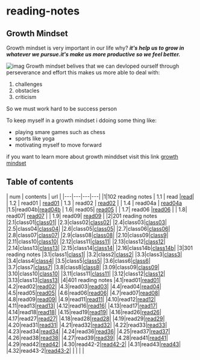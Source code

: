 # reading-notes

## Growth Mindset

Growth mindset is very important in our life why?
***it's help us to grow in whatever we pursue.it's make us more productive so we feel better.***

![imag](https://static.dw.com/image/19392815_6.jpg)
Growth mindset belives that we can devloped ourself through perseverance and effort this makes us more able to deal with:

1. challenges
2. obstacles
3. criticism

So we must work hard to be success person

To keep myself in a growth mindset i ddoing some thing like:

- playing smare games such as chess
- sports like yoga
- motivating myself to move forward

if you want to learn more about growth minddset visit this link  [growth mindset](https://www.mindsetworks.com/science/)

## Table of contents

|  num | contents  |  url |
|---|---|---|---|
|1|102 reading notes
| 1.1  | read  |[read](https://abrar189.github.io/reading-notes/read)|
| 1.2  | read01  | [read01](https://abrar189.github.io/reading-notes/read01)
| 1.3  | read02  | [read02](https://abrar189.github.io/reading-notes/read02)  |
|  1.4 | read04a  | [read04a](https://abrar189.github.io/reading-notes/read04a)
|1.5|read04b|[read04b](https://abrar189.github.io/reading-notes/read04b)
|  1.6|  read05| [read05](https://abrar189.github.io/reading-notes/read05)  |
| 1.7|  read06 |[read06](https://abrar189.github.io/reading-notes/read06)   |
| 1.8|   read07| [read07](https://abrar189.github.io/reading-notes/read07)  |
| 1.9| read09| [read09](https://abrar189.github.io/reading-notes/read09)  |
|2|201 reading notes
|2.1|class01|[class01](https://abrar189.github.io/reading-notes/class01)|
|2.3|class02|[class02](https://abrar189.github.io/reading-notes/class02)|
|2.4|class03|[class03](https://abrar189.github.io/reading-notes/class03)|
|2.5|class04|[class04](https://abrar189.github.io/reading-notes/class04)|
|2.6|class05|[class05](class05.md)|
|2.7|class06|[class06](https://abrar189.github.io/reading-notes/class06)|
|2.8|class07|[class07](https://abrar189.github.io/reading-notes/class07)|
|2.9|class08|[class08](201/class08.md)|
|2.10|class09|[class9](201/class9.md)|
|2.11|class10|[class10](201/class10.md)|
|2.12|class11|[class11](201/class11.md)|
|2.13|class12|[class12](201/class12.md)|
|2.14|class13|[class13](201/class13.md)|
|2.15|class14|[class14](201/class14.md)|
|2.16|class14b|[class14b](201/class14b.md)|
|3|301 reading notes
|3.1|class1|[class1](301/class1.md)|
|3.2|class2|[class2](301/class2.md)|
|3.3|class3|[class3](301/class3.md)|
|3.4|class4|[class4](301/class4.md)|
|3.5|class5|[class5](301/class5.md)|
|3.6|class6|[class6](301/class6.md)|
|3.7|class7|[class7](301/class7.md)|
|3.8|class8|[class8](301/class8.md)|
|3.09|class09|[class09](301/class09.md)|
|3.10|class10|[class10](301/class10.md)|
|3.11|class11|[class11](301/class11.md)|
|3.12|class12|[class12](301/class12.md)|
|3.13|class13|[class13](301/class13.md)|
|4|401 reading notes
|4.1|read01|[read01](401/read01.md)|
|4.2|read02|[read02](401/read02.md)|
|4.3|read03|[read03](401/read03.md)|
|4.4|read04|[read04](401/read04.md)|
|4.5|read05|[read05](401/read05.md)|
|4.6|read06|[read06](401/read06.md)|
|4.7|read07|[read08](401/read08.md)|
|4.8|read09|[read09](401/read09.md)|
|4.9|read11|[read11](401/read11.md)|
|4.10|read12|[read12](401/read12.md)|
|4.11|read13|[read13](401/read13.md)|
|4.12|read16|[read16](401/read16.md)|
|4.13|read17|[read17](401/read17.md)|
|4.14|read18|[read18](401/read18.md)|
|4.15|read19|[read19](401/read19.md)|
|4.16|read26|[read26](401/read26.md)|
|4.17|read27|[read27](401/read27.md)|
|4.18|read28|[read28](401/read28.md)|
|4.19|read29|[read29](401/read29.md)|
|4.20|read31|[read31](401/read31.md)|
|4.21|read32|[read32](401/read32.md)|
|4.22|read33|[read33](401/read33.md)|
|4.23|read34|[read34](401/read34.md)|
|4.24|read36|[read36](401/read36.md)|
|4.25|read37|[read37](401/read37.md)|
|4.26|read38|[read38](401/read38.md)|
|4.27|read39|[read39](401/read39.md)|
|4.28|read41|[read41](401/read41.md)|
|4.29|read42|[read42](401/read42.md)|
|4.30|read42-2|[read42-2](401/read42-2.md)|
|4.31|read43|[read43](401/read43.md)|
|4.32|read43-2|[read43-2](401/read43-2.md)|
|    |   |   |   




